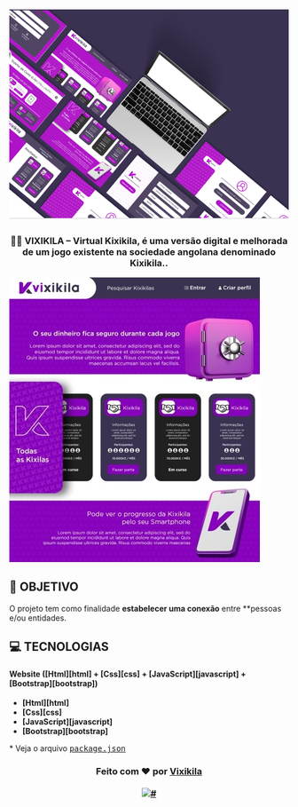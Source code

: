<h1 align=center>
<img src="image/ui.png" />
</h1>

<div align="center">

</div>

<h3 align="center">

💜🤍 VIXIKILA – **Virtual Kixikila**, é uma versão digital e melhorada de um jogo existente na sociedade angolana denominado Kixikila..

</h3>

![Banner](./image/ui/home.jpeg)

## **:rocket: OBJETIVO**

O projeto tem como finalidade **estabelecer uma conexão** entre **pessoas e/ou entidades.

<!-- 
  ...
  Local Reservado para o GIF do projeto rodando.
  ...
-->

## **:computer: TECNOLOGIAS**


#### **Website** ([Html][html] + [Css][css] + [JavaScript][javascript] + [Bootstrap][bootstrap])

  - **[Html][html]**
  - **[Css][css]**
  - **[JavaScript][javascript]**
  - **[Bootstrap][bootstrap]**


  \* Veja o arquivo <kbd>[package.json]()</kbd>

<h3 align="center">
Feito com ❤️ por <a href="#">Vixikila</a>
<br><br>
<a href="#">
  <img alt="#" src="">
</a>
</h3>